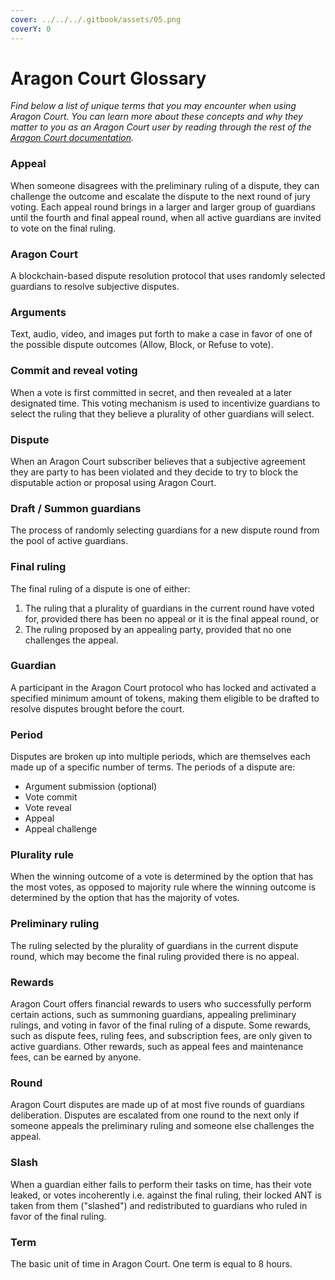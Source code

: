 ```yaml
---
cover: ../../../.gitbook/assets/05.png
coverY: 0
---
```


# Aragon Court Glossary

_Find below a list of unique terms that you may encounter when using Aragon Court. You can learn more about these concepts and why they matter to you as an Aragon Court user by reading through the rest of the_ [_Aragon Court documentation_](https://help.aragon.org/category/47-aragoncourt)_._

### **Appeal**

When someone disagrees with the preliminary ruling of a dispute, they can challenge the outcome and escalate the dispute to the next round of jury voting. Each appeal round brings in a larger and larger group of guardians until the fourth and final appeal round, when all active guardians are invited to vote on the final ruling.

### **Aragon Court**

A blockchain-based dispute resolution protocol that uses randomly selected guardians to resolve subjective disputes.

### **Arguments**

Text, audio, video, and images put forth to make a case in favor of one of the possible dispute outcomes (Allow, Block, or Refuse to vote).

### **Commit and reveal voting**

When a vote is first committed in secret, and then revealed at a later designated time. This voting mechanism is used to incentivize guardians to select the ruling that they believe a plurality of other guardians will select.

### **Dispute**

When an Aragon Court subscriber believes that a subjective agreement they are party to has been violated and they decide to try to block the disputable action or proposal using Aragon Court.

### **Draft / Summon guardians**

The process of randomly selecting guardians for a new dispute round from the pool of active guardians.

### **Final ruling**

The final ruling of a dispute is one of either:

1. The ruling that a plurality of guardians in the current round have voted for, provided there has been no appeal or it is the final appeal round, or
2. The ruling proposed by an appealing party, provided that no one challenges the appeal.

### **Guardian**

A participant in the Aragon Court protocol who has locked and activated a specified minimum amount of tokens, making them eligible to be drafted to resolve disputes brought before the court.

### **Period**

Disputes are broken up into multiple periods, which are themselves each made up of a specific number of terms. The periods of a dispute are:

* Argument submission (optional)
* Vote commit
* Vote reveal
* Appeal
* Appeal challenge

### **Plurality rule**

When the winning outcome of a vote is determined by the option that has the most votes, as opposed to majority rule where the winning outcome is determined by the option that has the majority of votes.

### **Preliminary ruling**

The ruling selected by the plurality of guardians in the current dispute round, which may become the final ruling provided there is no appeal.

### **Rewards**

Aragon Court offers financial rewards to users who successfully perform certain actions, such as summoning guardians, appealing preliminary rulings, and voting in favor of the final ruling of a dispute. Some rewards, such as dispute fees, ruling fees, and subscription fees, are only given to active guardians. Other rewards, such as appeal fees and maintenance fees, can be earned by anyone.

### **Round**

Aragon Court disputes are made up of at most five rounds of guardians deliberation. Disputes are escalated from one round to the next only if someone appeals the preliminary ruling and someone else challenges the appeal.

### **Slash**

When a guardian either fails to perform their tasks on time, has their vote leaked, or votes incoherently i.e. against the final ruling, their locked ANT is taken from them ("slashed") and redistributed to guardians who ruled in favor of the final ruling.

### **Term**

The basic unit of time in Aragon Court. One term is equal to 8 hours.
